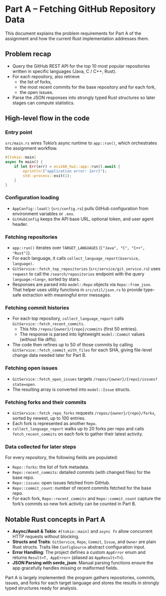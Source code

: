 # Part A – Fetching GitHub Repository Data

This document explains the problem requirements for Part A of the assignment and how the current Rust implementation addresses them.

## Problem recap
- Query the GitHub REST API for the top 10 most popular repositories written in specific languages (Java, C / C++, Rust).
- For each repository, also retrieve
  - the list of forks,
  - the most recent commits for the base repository and for each fork,
  - the open issues.
- Parse the JSON responses into strongly typed Rust structures so later stages can compute statistics.

## High-level flow in the code

### Entry point
`src/main.rs` wires Tokio’s async runtime to `app::run()`, which orchestrates the assignment workflow.

```rust
#[tokio::main]
async fn main() {
    if let Err(err) = ecs160_hw1::app::run().await {
        eprintln!("application error: {err}");
        std::process::exit(1);
    }
}
```

### Configuration loading
- `AppConfig::load()` (`src/config.rs`) pulls GitHub configuration from environment variables or `.env`.
- `GitHubConfig` keeps the API base URL, optional token, and user agent header.

### Fetching repositories
- `app::run()` iterates over `TARGET_LANGUAGES` (`["Java", "C", "C++", "Rust"]`).
- For each language, it calls `collect_language_report(&service, language)`.
- `GitService::fetch_top_repositories` (`src/service/git_service.rs`) uses `reqwest` to call the `/search/repositories` endpoint with the query `language:<lang>`, sorted by stars.
- Responses are parsed into `model::Repo` objects via `Repo::from_json`. That helper uses utility functions in `src/util/json.rs` to provide type-safe extraction with meaningful error messages.

### Fetching commit histories
- For each top repository, `collect_language_report` calls `GitService::fetch_recent_commits`.
  - This hits `/repos/{owner}/{repo}/commits` (first 50 entries).
  - The response is parsed into lightweight `model::Commit` values (without file diffs).
- The code then refines up to 50 of those commits by calling `GitService::fetch_commit_with_files` for each SHA, giving file-level change data needed later for Part B.

### Fetching open issues
- `GitService::fetch_open_issues` targets `/repos/{owner}/{repo}/issues?state=open`.
- The resulting array is converted into `model::Issue` structs.

### Fetching forks and their commits
- `GitService::fetch_repo_forks` requests `/repos/{owner}/{repo}/forks`, sorted by newest, up to 100 entries.
- Each fork is represented as another `Repo`.
- `collect_language_report` walks up to 20 forks per repo and calls `fetch_recent_commits` on each fork to gather their latest activity.

### Data collected for later steps
For every repository, the following fields are populated:
- `Repo::forks`: the list of fork metadata.
- `Repo::recent_commits`: detailed commits (with changed files) for the base repo.
- `Repo::issues`: open issues fetched from GitHub.
- `Repo::commit_count`: number of recent commits fetched for the base repo.
- For each fork, `Repo::recent_commits` and `Repo::commit_count` capture the fork’s commits so new fork activity can be counted in Part B.

## Notable Rust concepts in Part A
- **Async/Await & Tokio**: `#[tokio::main]` and `async fn` allow concurrent HTTP requests without blocking.
- **Structs and Traits**: `GitService`, `Repo`, `Commit`, `Issue`, and `Owner` are plain Rust structs. Traits like `ConfigSource` abstract configuration input.
- **Error Handling**: The project defines a custom `AppError` enum and returns `Result<T, AppError>` (aliased as `AppResult<T>`).
- **JSON Parsing with serde_json**: Manual parsing functions ensure the app gracefully handles missing or malformed fields.

Part A is largely implemented: the program gathers repositories, commits, issues, and forks for each target language and stores the results in strongly typed structures ready for analysis.

